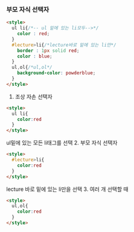### 부모 자식 선택자
```HTML
<style>
  ul li{/*-- ul 밑에 있는 li모두-->*/
    color : red;
  }
  #lecture>li{/*lecture바로 밑에 있는 li만*/
    border : 1px solid red;
    color : blue;
  }
  ul,ol{/*ul,ol*/
    background-color: powderblue;
  }
</style>
```
1. 조상 자손 선택자
```html
<style>
  ul li{
    color:red
  }
</style>
```
ul밑에 있는 모든 li태그를 선택
2. 부모 자식 선택자
```html
<style>
  #lecture>li{
    color:red
  }
</style>
```
lecture 바로 밑에 있는 li만을 선택
3. 여러 개 선택할 때
```html
<style>
  ul,ol{
    color:red
  }
</style>
```
